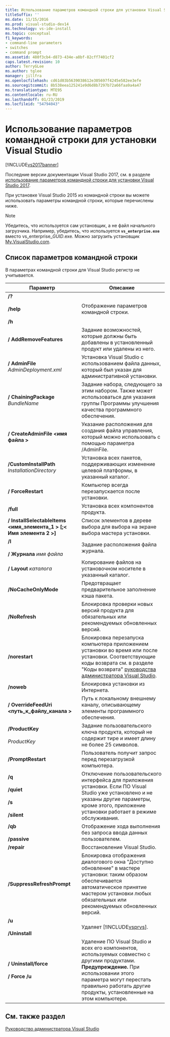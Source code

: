 ```yaml
---
title: Использование параметров командной строки для установки Visual Studio 2015 | Документация Майкрософт
titleSuffix: ''
ms.date: 11/15/2016
ms.prod: visual-studio-dev14
ms.technology: vs-ide-install
ms.topic: conceptual
f1_keywords:
- command-line parameters
- switches
- command prompt
ms.assetid: 480f3cb4-d873-434e-a8bf-82cff7401cf2
caps.latest.revision: 10
author: TerryGLee
ms.author: tglee
manager: jillfra
ms.openlocfilehash: cd61d03b5639038612e305697f4245e582ee3efe
ms.sourcegitcommit: 8b538eea125241e9d6d8b7297b72a66faa9a4a47
ms.translationtype: MTE95
ms.contentlocale: ru-RU
ms.lasthandoff: 01/23/2019
ms.locfileid: "54794043"
---
```

# <a name="use-command-line-parameters-to-install-visual-studio"></a>Использование параметров командной строки для установки Visual Studio
[!INCLUDE[vs2017banner](../includes/vs2017banner.md)]

Последние версии документации Visual Studio 2017, см. в разделе [использование параметров командной строки для установки Visual Studio 2017](https://docs.microsoft.com/visualstudio/install/use-command-line-parameters-to-install-visual-studio).

При установке Visual Studio 2015 из командной строки вы можете использовать параметры командной строки, которые перечислены ниже.

> [!NOTE]
>  Убедитесь, что используется сам установщик, а не файл начального загрузчика. Например, убедитесь, что используется **`vs_enterprise.exe`** вместо vs_enterprise_*GUID*.exe. Можно загрузить установщик [My.VisualStudio.com](https://my.visualstudio.com/downloads?q=visual%20studio%20enterprise%202015).

## <a name="list-of-command-line-parameters"></a>Список параметров командной строки
 В параметрах командной строки для Visual Studio регистр не учитывается.

|Параметр|Описание|
|---------------|-----------------|
|**/?**<br /><br /> **/help**<br /><br /> **/h**|Отображение параметров командной строки.|
|**/ AddRemoveFeatures**|Задание возможностей, которые должны быть добавлены в установленный продукт или удалены из него.|
|**/ AdminFile** *AdminDeployment.xml*|Установка Visual Studio с использованием файла данных, который был указан для административной установки.|
|**/ ChainingPackage** *BundleName*|Задание набора, следующего за этим набором. Также может использоваться для указания группы Программы улучшения качества программного обеспечения.|
|**/ CreateAdminFile \<имя файла >**|Указание расположения для создания файла управления, который можно использовать с помощью параметра /AdminFile.|
|**/CustomInstallPath** *InstallationDirectory*|Установка всех пакетов, поддерживающих изменение целевой платформы, в указанный каталог.|
|**/ ForceRestart**|Компьютер всегда перезапускается после установки.|
|**/full**|Установка всех компонентов продукта.|
|**/ InstallSelectableItems \<имя_элемента_1 > [;\< Имя элемента 2 >]**|Список элементов в дереве выбора для выбора на экране выбора мастера установки.|
|**/l**<br /><br /> **/ Журнала** *имя файла*|Задание расположения файла журнала.|
|**/ Layout** *каталога*|Копирование файлов на установочном носителе в указанный каталог.|
|**/NoCacheOnlyMode**|Предотвращает предварительное заполнение кэша пакета.|
|**/NoRefresh**|Блокировка проверки новых версий продукта для обязательных или рекомендуемых обновленных версий.|
|**/norestart**|Блокировка перезапуска компьютера приложением установки во время или после установки. Соответствующие коды возврата см. в разделе "Коды возврата" [руководства администратора Visual Studio](../install/visual-studio-administrator-guide.md).|
|**/noweb**|Блокировка установки из Интернета.|
|**/ OverrideFeedUri \<путь_к_файлу_канала >**|Путь к локальному внешнему каналу, описывающему элементы программного обеспечения.|
|**/ProductKey**<br /><br /> *ProductKey*|Задание пользовательского ключа продукта, который не содержит тире и имеет длину не более 25 символов.|
|**/PromptRestart**|Пользователь получит запрос перед перезагрузкой компьютера.|
|**/q**<br /><br /> **/quiet**<br /><br /> **/s**<br /><br /> **/silent**|Отключение пользовательского интерфейса для приложения установки. Если ПО Visual Studio уже установлено и не указаны другие параметры, кроме этого, приложение установки работает в режиме обслуживания.|
|**/qb**<br /><br /> **/passive**|Отображение хода выполнения без запроса ввода данных пользователем.|
|**/repair**|Восстановление Visual Studio.|
|**/SuppressRefreshPrompt**|Блокировка отображения диалогового окна "Доступно обновление" в мастере установки: таким образом обеспечивается автоматическое принятие мастером установки любых обязательных или рекомендуемых обновленных версий.|
|**/u**<br /><br /> **/Uninstall**|Удаляет [!INCLUDE[vsprvs](../includes/vsprvs-md.md)].|
|**/ Uninstall/force**<br /><br /> **/ Force /u**|Удаление ПО Visual Studio и всех его компонентов, используемых совместно с другими продуктами. **Предупреждение.**  При использовании этого параметра могут перестать правильно работать другие продукты, установленные на этом компьютере.|

## <a name="see-also"></a>См. также раздел
 [Руководство администратора Visual Studio](../install/visual-studio-administrator-guide.md)